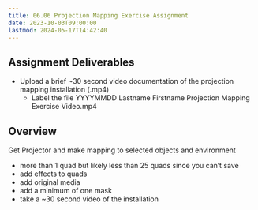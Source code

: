 ```yaml
---
title: 06.06 Projection Mapping Exercise Assignment
date: 2023-10-03T09:00:00
lastmod: 2024-05-17T14:42:40
---
```


## Assignment Deliverables

- Upload a brief ~30 second video documentation of the projection mapping installation (.mp4)
  - Label the file YYYYMMDD Lastname Firstname Projection Mapping Exercise Video.mp4

## Overview

Get Projector and make mapping to selected objects and environment

- more than 1 quad but likely less than 25 quads since you can’t save
- add effects to quads
- add original media
- add a minimum of one mask
- take a ~30 second video of the installation
